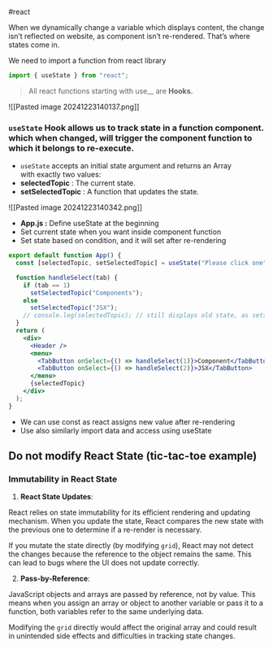 #react 

When we dynamically change a variable which displays content, the change isn’t reflected on website, as component isn’t re-rendered. That’s where states come in.

We need to import a function from react library
```jsx
import { useState } from "react";
```

> All react functions starting with use__ are **Hooks.**

![[Pasted image 20241223140137.png]]

### `useState` Hook allows us to track state in a function component. which when changed, will trigger the component function to which it belongs to re-execute.

- `useState` accepts an initial state argument and returns an Array with exactly two values:
- **selectedTopic** : The current state.
- **setSelectedTopic** : A function that updates the state.

![[Pasted image 20241223140342.png]]

- **App.js :** Define useState at the beginning
- Set current state when you want inside component function
- Set state based on condition, and it will set after re-rendering

```jsx
export default function App() {
  const [selectedTopic, setSelectedTopic] = useState("Please click one");

  function handleSelect(tab) {
    if (tab == 1)
      setSelectedTopic("Components");
    else
      setSelectedTopic("JSX");
    // console.log(selectedTopic); // still displays old state, as sets later
  }
  return (
    <div>
      <Header />
      <menu>
        <TabButton onSelect={() => handleSelect(1)}>Component</TabButton>
        <TabButton onSelect={() => handleSelect(2)}>JSX</TabButton>
      </menu>
      {selectedTopic}
    </div>
  );
}
```

- We can use const as react assigns new value after re-rendering
- Use also similarly import data and access using useState

## Do not modify React State (tic-tac-toe example)

### Immutability in React State

1. **React State Updates**:

React relies on state immutability for its efficient rendering and updating mechanism. When you update the state, React compares the new state with the previous one to determine if a re-render is necessary.

If you mutate the state directly (by modifying `grid`), React may not detect the changes because the reference to the object remains the same. This can lead to bugs where the UI does not update correctly.

2. **Pass-by-Reference**:

JavaScript objects and arrays are passed by reference, not by value. This means when you assign an array or object to another variable or pass it to a function, both variables refer to the same underlying data.

Modifying the `grid` directly would affect the original array and could result in unintended side effects and difficulties in tracking state changes.

